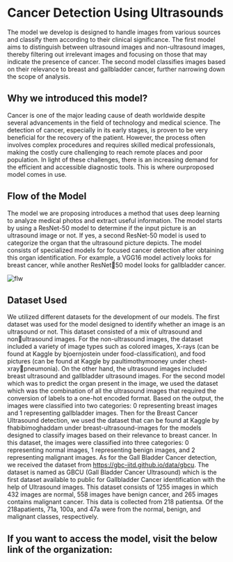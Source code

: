 # Cancer Detection Using Ultrasounds


The model we develop is designed to handle images from various sources and classify them according to their clinical significance. The first model aims to distinguish between ultrasound images and 
non-ultrasound images, thereby filtering out irrelevant images and focusing on those that may indicate the presence of cancer. The second model classifies images based on their relevance to breast and 
gallbladder cancer, further narrowing down the scope of analysis.



## Why we introduced this model?


Cancer is one of the major leading cause of death worldwide despite several advancements in the field of technology and medical science. The detection of cancer, especially in its early stages, is proven to be 
very beneficial for the recovery of the patient. However, the process often involves complex procedures and requires skilled medical professionals, making the costly cure challenging to reach remote places 
and poor population.
In light of these challenges, there is an increasing demand for the efficient and accessible diagnostic tools. This is where ourproposed model comes in use.


## Flow of the Model

The model we are proposing introduces a method that uses deep learning to analyze medical photos and extract useful information. The model starts by using a ResNet-50 model to determine if the input picture is an 
ultrasound image or not. If yes, a second ResNet-50 model is used to categorize the organ that the ultrasound picture depicts. The model consists of specialized models for focused cancer detection after 
obtaining this organ identification. For example, a VGG16 model actively looks for breast cancer, while another ResNet50 model looks for gallbladder cancer.

![flw](https://github.com/suyash-dabral/Cancer_Detection_Using_Ultrasounds/assets/159096895/2f016456-b5e6-4e3a-abd6-58b7fed030ca)




## Dataset Used

We utilized different datasets for the development of our models. The first dataset was used for the model designed to identify whether an image is an ultrasound or not. This dataset consisted of a mix of 
ultrasound and nonultrasound images. For the non-ultrasound images, the dataset included a variety of image types such as colored images, X-rays (can be found at Kaggle by bjoernjostein under 
food-classification), and food pictures (can be found at Kaggle by paultimothymooney under chest-xraypneumonia). On the other hand, the ultrasound images included breast ultrasound and gallbladder ultrasound 
images. 
For the second model which was to predict the organ present in the image, we used the dataset which was the combination of all the ultrasound images that required the conversion of labels to a one-hot 
encoded format. Based on the output, the images were classified into two categories: 0 representing breast images and 1 representing gallbladder images. Then for the Breast Cancer Ultrasound detection, 
we used the dataset that can be found at Kaggle by fhabibimoghaddam under breast-ultrasound-images for the models designed to classify images based on their relevance to breast cancer. In this dataset, 
the images were classified into three categories: 0 representing normal images, 1 representing benign images, and 2 representing malignant images.
As for the Gall Bladder Cancer detection, we received the dataset from https://gbc-iitd.github.io/data/gbcu. The dataset is named as GBCU (Gall Bladder Cancer Ultrasound) which is the first dataset 
available to public for Gallbladder Cancer identification with the help of Ultrasound images. This dataset consists of 1255 images in which 432 images are normal, 558 images have benign cancer, and 265 images 
contains malignant cancer. This data is collected from 218 patientsa. Of the 218apatients, 71a, 100a, and 47a were from the normal, benign, and malignant classes, respectively.




## If you want to access the model, visit the below link of the organization:
